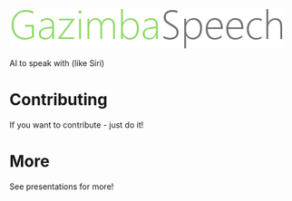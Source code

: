 ![GazimbaSpeech](https://github.com/wentering/GazimbaSpeech/blob/wentering-patch-1/Images/GazimbaSpeech.png)


AI to speak with (like Siri)

# Contributing
If you want to contribute - just do it!

# More
See presentations for more!

